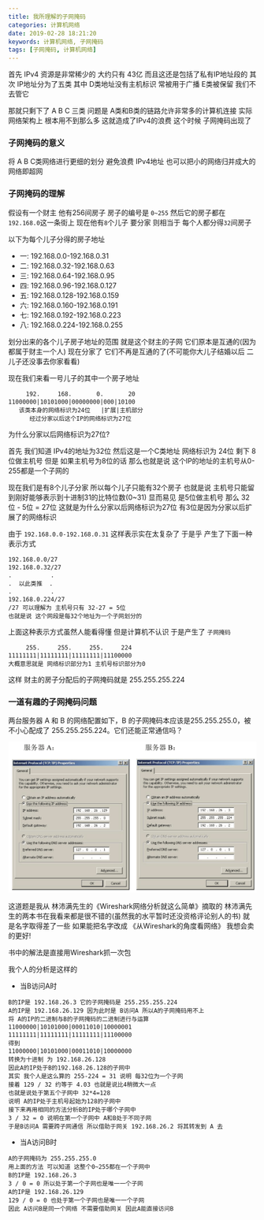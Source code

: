 ```yaml
---
title: 我所理解的子网掩码
categories: 计算机网络
date: 2019-02-28 18:21:20
keywords: 计算机网络, 子网掩码
tags: [子网掩码, 计算机网络]
---
```

首先 IPv4 资源是非常稀少的 大约只有 43亿 而且这还是包括了私有IP地址段的 其次 IP地址分为了五类 其中 D类地址没有主机标识 常被用于广播 E类被保留 我们不去管它

那就只剩下了 A B C 三类 问题是 A类和B类的链路允许非常多的计算机连接 实际网络架构上 根本用不到那么多 这就造成了IPv4的浪费 这个时候 子网掩码出现了
### 子网掩码的意义
将 A B C类网络进行更细的划分 避免浪费 IPv4地址 也可以把小的网络归并成大的网络即超网
### 子网掩码的理解
假设有一个财主 他有256间房子 房子的编号是 `0~255` 然后它的房子都在`192.168.0`这一条街上 现在他有`8`个儿子 要分家 则相当于 每个人都分得`32`间房子

<!-- more -->

以下为每个儿子分得的房子地址
* 一: 192.168.0.0-192.168.0.31
* 二: 192.168.0.32-192.168.0.63
* 三: 192.168.0.64-192.168.0.95
* 四: 192.168.0.96-192.168.0.127
* 五: 192.168.0.128-192.168.0.159
* 六: 192.168.0.160-192.168.0.191
* 七: 192.168.0.192-192.168.0.223
* 八: 192.168.0.224-192.168.0.255

划分出来的各个儿子房子地址的范围 就是这个财主的子网 它们原本是互通的(因为都属于财主一个人) 现在分家了 它们不再是互通的了(不可能你大儿子结婚以后 二儿子还没事去你家看看)

现在我们来看一号儿子的其中一个房子地址
```
     192.     168.       0.       20
11000000|10101000|00000000|000|10100
   该类本身的网络标识为24位   |扩展|主机部分
      经过分家以后这个IP的网络标识为27位
```
为什么分家以后网络标识为27位?

首先 我们知道 IPv4的地址为32位 然后这是一个C类地址 网络标识为 24位 剩下 8位做主机号 但是 如果主机号为8位的话 那么也就是说 这个IP的地址的主机号从0-255都是一个子网的 

现在我们是有8个儿子分家 所以每个儿子只能有32个房子 也就是说 主机号只能留到刚好能够表示到十进制31的比特位数(0~31) 显而易见 是5位做主机号 那么 32位 - 5位 = 27位 这就是为什么分家以后网络标识为27位 有3位是因为分家以后扩展了的网络标识

由于 `192.168.0.0-192.168.0.31` 这样表示实在太复杂了 于是乎 产生了下面一种表示方式
```
192.168.0.0/27
192.168.0.32/27
.           .
.  以此类推  .
.           .
192.168.0.224/27
/27 可以理解为 主机号只有 32-27 = 5位 
也就是说 这个网段是每32个地址为一个子网划分的
```

上面这种表示方式虽然人能看得懂 但是计算机不认识 于是产生了 `子网掩码`
```
     255.     255.     255.     224
11111111|11111111|11111111|11100000
大概意思就是 网络标识部分为1 主机号标识部分为0
```

这样 财主的房子分配后的子网掩码就是 255.255.255.224

### 一道有趣的子网掩码问题
两台服务器 A 和 B 的网络配置如下，B 的子网掩码本应该是255.255.255.0，被不小心配成了 255.255.255.224。它们还能正常通信吗？

![Subnet_mask](/images/Subnet_mask.png)

这道题是我从 林沛满先生的《Wireshark网络分析就这么简单》摘取的 林沛满先生的两本书在我看来都是很不错的(虽然我的水平暂时还没资格评论别人的书) 就是名字取得差了一些 如果能把名字改成   《从Wireshark的角度看网络》 我想会卖的更好!

书中的解法是直接用Wireshark抓一次包

我个人的分析是这样的

* 当B访问A时

```
B的IP是 192.168.26.3 它的子网掩码是 255.255.255.224
A的IP是 192.168.26.129 因为此时是 B访问A 所以A的子网掩码用不上
将 A的IP的二进制与B的子网掩码的二进制进行与运算
11000000|10101000|00011010|10000001
11111111|11111111|11111111|11100000
得到
11000000|10101000|00011010|10000000
转换为十进制 为 192.168.26.128
因此A的IP处于B的192.168.26.128的子网中
其实 我个人是这么算的 255-224 = 31 说明 每32位为一个子网
接着 129 / 32 约等于 4.03 也就是说比4稍微大一点
也就是说处于第五个子网中 32*4=128 
说明 A的IP处于主机号起始为128的子网中
接下来再用相同的方法分析B的IP处于哪个子网中
3 / 32 = 0 说明在第一个子网中 A和B处于不同子网
于是B访问A 需要跨子网通信 所以借助于网关 192.168.26.2 将其转发到 A 去
```

* 当A访问B时

```
A的子网掩码为 255.255.255.0
用上面的方法 可以知道 这整个0~255都在一个子网中
B的IP是 192.168.26.3
3 / 0 = 0 所以处于第一个子网也是唯一一个子网
A的IP是 192.168.26.129
129 / 0 = 0 也处于第一个子网也是唯一一个子网
因此 A访问B是同一个网络 不需要借助网关 因此A能直接访问B
```